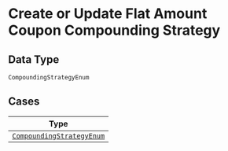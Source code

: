 
# Create or Update Flat Amount Coupon Compounding Strategy

## Data Type

`CompoundingStrategyEnum`

## Cases

| Type |
|  --- |
| [`CompoundingStrategyEnum`](../../../doc/models/compounding-strategy-enum.md) |

